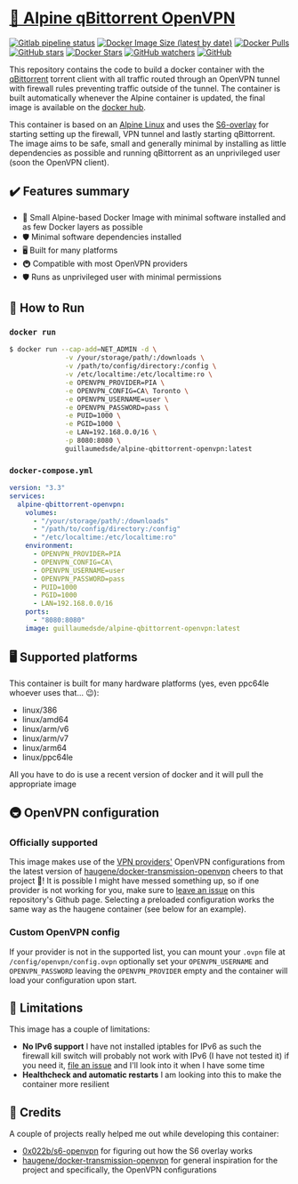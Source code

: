 # [🐋 Alpine qBittorrent OpenVPN](https://github.com/guillaumedsde/alpine-qbittorrent-openvpn)

[![Gitlab pipeline status](https://img.shields.io/gitlab/pipeline/guillaumedsde/alpine-qbittorrent-openvpn)](https://gitlab.com/guillaumedsde/alpine-qbittorrent-openvpn/-/pipelines)
[![Docker Image Size (latest by date)](https://img.shields.io/docker/image-size/guillaumedsde/alpine-qbittorrent-openvpn)](https://hub.docker.com/r/guillaumedsde/alpine-qbittorrent-openvpn)
[![Docker Pulls](https://img.shields.io/docker/pulls/guillaumedsde/alpine-qbittorrent-openvpn)](https://hub.docker.com/r/guillaumedsde/alpine-qbittorrent-openvpn)
[![GitHub stars](https://img.shields.io/github/stars/guillaumedsde/alpine-qbittorrent-openvpn?label=Github%20stars)](https://github.com/guillaumedsde/alpine-qbittorrent-openvpn)
[![Docker Stars](https://img.shields.io/docker/stars/guillaumedsde/alpine-qbittorrent-openvpn)](https://hub.docker.com/r/guillaumedsde/alpine-qbittorrent-openvpn)
[![GitHub watchers](https://img.shields.io/github/watchers/guillaumedsde/alpine-qbittorrent-openvpn?label=Github%20Watchers)](https://github.com/guillaumedsde/alpine-qbittorrent-openvpn)
[![GitHub](https://img.shields.io/github/license/guillaumedsde/alpine-qbittorrent-openvpn)](https://github.com/guillaumedsde/alpine-qbittorrent-openvpn/blob/master/LICENSE.md)

This repository contains the code to build a docker container with the [qBittorrent](https://www.qbittorrent.org/) torrent client with all traffic routed through an OpenVPN tunnel with firewall rules preventing traffic outside of the tunnel.
The container is built automatically whenever the Alpine container is updated, the final image is available on the [docker hub](https://hub.docker.com/r/guillaumedsde/alpine-qbittorrent-openvpn).

This container is based on an [Alpine Linux](https://hub.docker.com/_/alpine) and uses the [S6-overlay](https://github.com/just-containers/s6-overlay) for starting setting up the firewall, VPN tunnel and lastly starting qBittorrent.
The image aims to be safe, small and generally minimal by installing as little dependencies as possible and running qBittorrent as an unprivileged user (soon the OpenVPN client).

## ✔️ Features summary

- 🤏 Small Alpine-based Docker Image with minimal software installed and as few Docker layers as possible
- 🛡️ Minimal software dependencies installed
- 🖥️ Built for many platforms
- 🚇 Compatible with most OpenVPN providers
- 🛡️ Runs as unprivileged user with minimal permissions

## 🏁 How to Run

### `docker run`

```bash
$ docker run --cap-add=NET_ADMIN -d \
              -v /your/storage/path/:/downloads \
              -v /path/to/config/directory:/config \
              -v /etc/localtime:/etc/localtime:ro \
              -e OPENVPN_PROVIDER=PIA \
              -e OPENVPN_CONFIG=CA\ Toronto \
              -e OPENVPN_USERNAME=user \
              -e OPENVPN_PASSWORD=pass \
              -e PUID=1000 \
              -e PGID=1000 \
              -e LAN=192.168.0.0/16 \
              -p 8080:8080 \
              guillaumedsde/alpine-qbittorrent-openvpn:latest
```

### `docker-compose.yml`

```yaml
version: "3.3"
services:
  alpine-qbittorrent-openvpn:
    volumes:
      - "/your/storage/path/:/downloads"
      - "/path/to/config/directory:/config"
      - "/etc/localtime:/etc/localtime:ro"
    environment:
      - OPENVPN_PROVIDER=PIA
      - OPENVPN_CONFIG=CA\
      - OPENVPN_USERNAME=user
      - OPENVPN_PASSWORD=pass
      - PUID=1000
      - PGID=1000
      - LAN=192.168.0.0/16
    ports:
      - "8080:8080"
    image: guillaumedsde/alpine-qbittorrent-openvpn:latest
```

## 🖥️ Supported platforms

This container is built for many hardware platforms (yes, even ppc64le whoever uses that... 😉):

- linux/386
- linux/amd64
- linux/arm/v6
- linux/arm/v7
- linux/arm64
- linux/ppc64le

All you have to do is use a recent version of docker and it will pull the appropriate image

## 🚇 OpenVPN configuration

### Officially supported

This image makes use of the [VPN providers'](https://haugene.github.io/docker-transmission-openvpn/supported-providers/) OpenVPN configurations from the latest version of [haugene/docker-transmission-openvpn](https://github.com/haugene/docker-transmission-openvpn/) cheers to that project 🍺!
It is possible I might have messed something up, so if one provider is not working for you, make sure to [leave an issue](https://github.com/guillaumedsde/alpine-qbittorrent-openvpn/issues/new/choose) on this repository's Github page.
Selecting a preloaded configuration works the same way as the haugene container (see below for an example).

### Custom OpenVPN config

If your provider is not in the supported list, you can mount your `.ovpn` file at `/config/openvpn/config.ovpn` optionally set your `OPENVPN_USERNAME` and `OPENVPN_PASSWORD` leaving the `OPENVPN_PROVIDER` empty and the container will load your configuration upon start.

## 🐌 Limitations

This image has a couple of limitations:

- **No IPv6 support** I have not installed iptables for IPv6 as such the firewall kill switch will probably not work with IPv6 (I have not tested it) if you need it, [file an issue](https://github.com/guillaumedsde/alpine-qbittorrent-openvpn/issues/new/choose) and I'll look into it when I have some time
- **Healthcheck and automatic restarts** I am looking into this to make the container more resilient

## 🙏 Credits

A couple of projects really helped me out while developing this container:

- [0x022b/s6-openvpn](https://github.com/0x022b/s6-openvpn) for figuring out how the S6 overlay works
- [haugene/docker-transmission-openvpn](https://github.com/haugene/docker-transmission-openvpn) for general inspiration for the project and specifically, the OpenVPN configurations
